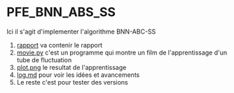 # PFE_BNN_ABS_SS

Ici il s'agit d'implementer l'algorithme BNN-ABC-SS

1. [rapport](https://github.com/Davidson-Lova/PFE_BNN_ABS_SS/tree/master/Rapport) va contenir le rapport
2. [movie.py](https://github.com/Davidson-Lova/PFE_BNN_ABS_SS/blob/master/movie.py) c'est un programme qui montre un film de l'apprentissage d'un tube de fluctuation
3. [plot.png](https://github.com/Davidson-Lova/PFE_BNN_ABS_SS/blob/master/plot.png) le resultat de l'apprentissage
4. [log.md](https://github.com/Davidson-Lova/PFE_BNN_ABS_SS/blob/master/log.md) pour voir les idées et avancements
5. Le reste c'est pour tester des versions
